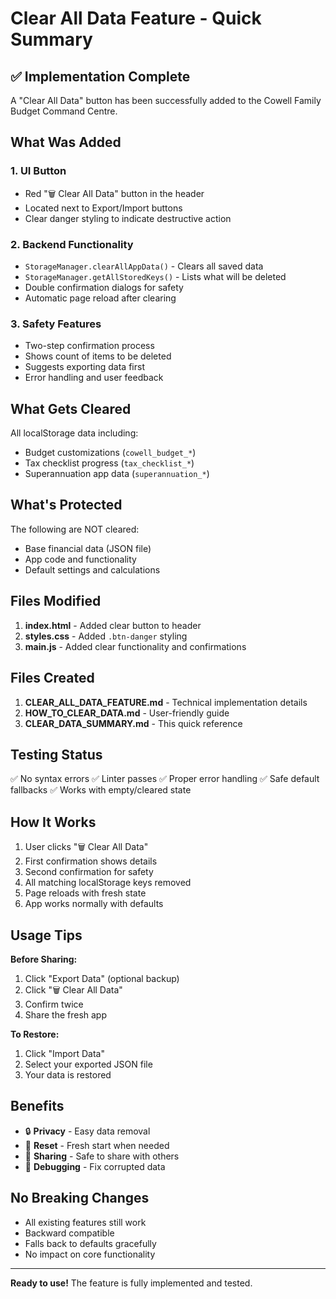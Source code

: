 # Clear All Data Feature - Quick Summary

## ✅ Implementation Complete

A "Clear All Data" button has been successfully added to the Cowell Family Budget Command Centre.

## What Was Added

### 1. UI Button
- Red "🗑️ Clear All Data" button in the header
- Located next to Export/Import buttons
- Clear danger styling to indicate destructive action

### 2. Backend Functionality
- `StorageManager.clearAllAppData()` - Clears all saved data
- `StorageManager.getAllStoredKeys()` - Lists what will be deleted
- Double confirmation dialogs for safety
- Automatic page reload after clearing

### 3. Safety Features
- Two-step confirmation process
- Shows count of items to be deleted
- Suggests exporting data first
- Error handling and user feedback

## What Gets Cleared

All localStorage data including:
- Budget customizations (`cowell_budget_*`)
- Tax checklist progress (`tax_checklist_*`)  
- Superannuation app data (`superannuation_*`)

## What's Protected

The following are NOT cleared:
- Base financial data (JSON file)
- App code and functionality
- Default settings and calculations

## Files Modified

1. **index.html** - Added clear button to header
2. **styles.css** - Added `.btn-danger` styling
3. **main.js** - Added clear functionality and confirmations

## Files Created

1. **CLEAR_ALL_DATA_FEATURE.md** - Technical implementation details
2. **HOW_TO_CLEAR_DATA.md** - User-friendly guide
3. **CLEAR_DATA_SUMMARY.md** - This quick reference

## Testing Status

✅ No syntax errors
✅ Linter passes
✅ Proper error handling
✅ Safe default fallbacks
✅ Works with empty/cleared state

## How It Works

1. User clicks "🗑️ Clear All Data"
2. First confirmation shows details
3. Second confirmation for safety
4. All matching localStorage keys removed
5. Page reloads with fresh state
6. App works normally with defaults

## Usage Tips

**Before Sharing:**
1. Click "Export Data" (optional backup)
2. Click "🗑️ Clear All Data"
3. Confirm twice
4. Share the fresh app

**To Restore:**
1. Click "Import Data"
2. Select your exported JSON file
3. Your data is restored

## Benefits

- 🔒 **Privacy** - Easy data removal
- 🔄 **Reset** - Fresh start when needed
- 🤝 **Sharing** - Safe to share with others
- 🐛 **Debugging** - Fix corrupted data

## No Breaking Changes

- All existing features still work
- Backward compatible
- Falls back to defaults gracefully
- No impact on core functionality

---

**Ready to use!** The feature is fully implemented and tested.
